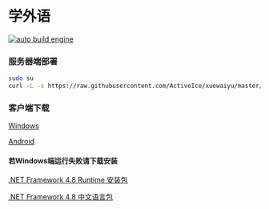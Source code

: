 # 学外语

[![auto build engine](https://github.com/ActiveIce/xuewaiyu/workflows/auto%20build%20engine/badge.svg)](https://github.com/ActiveIce/xuewaiyu/actions)

### 服务器端部署

``` bash
sudo su
curl -L -s https://raw.githubusercontent.com/ActiveIce/xuewaiyu/master/deploy.sh | bash
```

### 客户端下载

[Windows](https://raw.githubusercontent.com/ActiveIce/xuewaiyu/master/xwy-windows.zip)

[Android](https://raw.githubusercontent.com/ActiveIce/xuewaiyu/master/xwy-android.apk)

#### 若Windows端运行失败请下载安装

[.NET Framework 4.8 Runtime 安装包](https://download.visualstudio.microsoft.com/download/pr/014120d7-d689-4305-befd-3cb711108212/0fd66638cde16859462a6243a4629a50/ndp48-x86-x64-allos-enu.exe)

[.NET Framework 4.8 中文语言包](https://download.visualstudio.microsoft.com/download/pr/7afca223-55d2-470a-8edc-6a1739ae3252/00751a26db33223ca3f9a8b20a7be95c/ndp48-x86-x64-allos-chs.exe)
